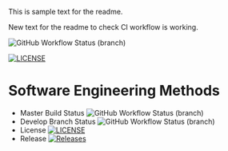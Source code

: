 This is sample text for the readme.

New text for the readme to check CI workflow is working.

![GitHub Workflow Status (branch)](https://img.shields.io/github/actions/workflow/status/jamnic1994/GroupProject/main.yml?branch=master)

[![LICENSE](https://img.shields.io/github/license/jamnic1994/GroupProject.svg?style=flat-square)](https://github.com/jamnic1994/GroupProject/blob/master/LICENSE)

# Software Engineering Methods
* Master Build Status ![GitHub Workflow Status (branch)](https://img.shields.io/github/actions/workflow/status/jamnic1994/GroupProject/main.yml?branch=master)
* Develop Branch Status ![GitHub Workflow Status (branch)](https://img.shields.io/github/actions/workflow/status/jamnic1994/GroupProject/main.yml?branch=develop)
* License [![LICENSE](https://img.shields.io/github/license/jamnic1994/GroupProject.svg?style=flat-square)](https://github.com/jamnic1994/GroupProject/blob/master/LICENSE)
* Release [![Releases](https://img.shields.io/github/release/jamnic1994/sem/all.svg?style=flat-square)](https://github.com/jamnic1994/GroupProject/releases)

